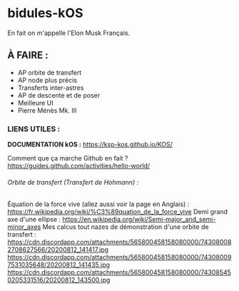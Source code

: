 # bidules-kOS
En fait on m'appelle l'Elon Musk Français.

## À FAIRE :
- AP orbite de transfert
- AP node plus précis
- Transferts inter-astres
- AP de descente et de poser
- Meilleure UI
- Pierre Ménès Mk. III

### LIENS UTILES :

**DOCUMENTATION kOS :** https://ksp-kos.github.io/KOS/

Comment que ça marche Github en fait ? https://guides.github.com/activities/hello-world/

###### Orbite de transfert (Transfert de Hohmann) :

Équation de la force vive (allez aussi voir la page en Anglais) : https://fr.wikipedia.org/wiki/%C3%89quation_de_la_force_vive
Demi grand axe d'une ellipse : https://en.wikipedia.org/wiki/Semi-major_and_semi-minor_axes
Mes calcus tout nazes de démonstration d'une orbite de transfert : https://cdn.discordapp.com/attachments/565800458158080000/743080082708627566/20200812_141417.jpg
https://cdn.discordapp.com/attachments/565800458158080000/743080097531035648/20200812_141435.jpg
https://cdn.discordapp.com/attachments/565800458158080000/743085450205331516/20200812_143500.jpg
